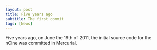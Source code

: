 ```yaml
---
layout: post
title: Five years ago
subtitle: The first commit
tags: [News]
---
```


Five years ago, on June the 19th of 2011, the initial source code for the nCine was committed in Mercurial.
